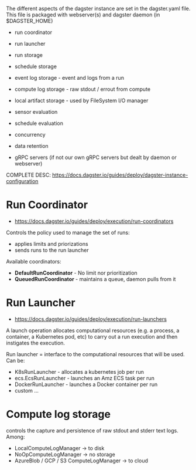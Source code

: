 The different aspects of the dagster instance are set in the dagster.yaml file.  
This file is packaged with webserver(s) and dagster daemon (in $DAGSTER_HOME)

- run coordinator
- run launcher

- run storage
- schedule storage
- event log storage - event and logs from a run
- compute log storage - raw stdout / errout from compute
- local artifact storage - used by FileSystem I/O manager

- sensor evaluation
- schedule evaluation
- concurrency
- data retention
- gRPC servers (if not our own gRPC servers but dealt by daemon or webserver)

COMPLETE DESC:
https://docs.dagster.io/guides/deploy/dagster-instance-configuration

# Run Coordinator

- https://docs.dagster.io/guides/deploy/execution/run-coordinators

Controls the policy used to manage the set of runs:
- applies limits and priorizations
- sends runs to the run launcher

Available coordinators:
- **DefaultRunCoordinator** - No limit nor prioritization
- **QueuedRunCoordinator** - maintains a queue, daemon pulls from it


# Run Launcher

- https://docs.dagster.io/guides/deploy/execution/run-launchers

A launch operation allocates computational resources
(e.g. a process, a container, a Kubernetes pod, etc) 
to carry out a run execution and then instigates the execution.

Run launcher = interface to the computational resources that will be used. Can be:
- K8sRunLauncher - allocates a kubernetes job per run
- ecs.EcsRunLauncher - launches an Amz ECS task per run
- DockerRunLauncher - launches a Docker container per run
- custom ...


# Compute log storage

controls the capture and persistence of raw stdout and stderr text logs. Among:
- LocalComputeLogManager -> to disk
- NoOpComputeLogManager -> no storage
- AzureBlob / GCP / S3 ComputeLogManager -> to cloud
